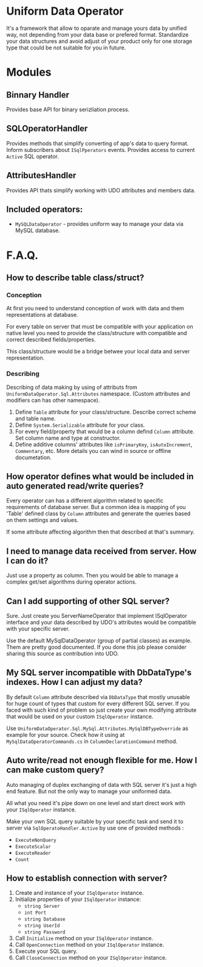 ﻿# Uniform Data Operator
It's a framework that allow to oparate and manage yours data by unified way, not depending from your data base or prefered format. Standardize your data structures and avoid adjust of your product only for one storage type that could be not suitable for you in future.

# Modules 
## Binnary Handler
Provides base API for binary serizliation process.

## SQLOperatorHandler
Provides methods that simplify converting of app's data to query format.
Inform subscribers about `ISqlPperators` events.
Provides access to current `Active` SQL operator.

## AttributesHandler
Provides API thats simplify working with UDO attributes and members data.

## Included operators:
- `MySQLDataOperator` - provides uniform way to manage your data via MySQL database.

# F.A.Q.
## How to describe table class/struct?
### Conception
At first you need to understand conception of work with data and them representations at database.

For every table on server that must be compatible with your application on native level you need to provide the 
class/structure with compatible and correct described fields/properties.

This class/structure would be a bridge betwee your local data and server representation.

### Describing
Describing of data making by using of attributs from `UniformDataOperator.Sql.Attributes` namespace. 
(Custom attributes and modifiers can has other namespace).

1. Define `Table` attribute for your class/structure. Describe correct scheme and table name.
2. Define `System.Serializable` attribute for your class.
3. For every field/property that would be a column defind `Column` attribute. Set column name and type at constructor.
4. Define additive columns' attributes like `isPrimaryKey`, `isAutoIncrement`, `Commentary`, etc. More details you can wind in source or offline documetation.

## How operator defines what would be included in auto generated read/write queries?
Every operator can has a different algorithm related to specific requirements of database server.
But a common idea is mapping of you 'Table' defined class by `Column` attributes and generate the queries based on them settings and values.

If some attribute affecting algorithm then that described at that's summary.

## I need to manage data received from server. How I can do it?
Just use a property as column. Then you would be able to manage a complex get/set algorithms during operator actions.

## Can I add supporting of other SQL server?
Sure. Just create you ServerNameOperator that implement ISqlOperator interface and your data described by UDO's attributes would be
compatible with your specific server.

Use the default MySqlDataOperator (group of partial classes) as example. Them are pretty good documented.
If you done this job please consider sharing this source as contribution into UDO.

## My SQL server incompatible with DbDataType's indexes. How I can adjust my data?
By default `Column` attribute described via `DbDataType` that mostly unusable for huge count of types that custom for every different SQL server.
If you faced with such kind of problem so just create your own modifying attribute that would be used on your custom `ISqlOperator` instance.

Use `UniformDataOperator.Sql.MySql.Attributes.MySqlDBTypeOverride` as example for your source. 
Check how it using at `MySqlDataOperatorCommands.cs` in  `ColumnDeclarationCommand` method.

## Auto write/read not enough flexible for me. How I can make custom query?
Auto managing of duplex exchanging of data with SQL server it's just a high end feature.
But not the only way to manage your uniformed data.

All what you need it's pipe down on one level and start direct work with your `ISqlOperator` instance.

Make your own SQL query suitable by your specific task and send it to server via `SqlOperatoHandler.Active` by use one of provided methods :
- `ExecuteNonQuery`
- `ExecuteScalar`
- `ExecuteReader`
- `Count`

## How to establish connection with server?
1. Create and instance of your `ISqlOperator` instance. 
2.  Initialize properties of your `ISqlOperator` instance:
	- `string Server`
	- `int Port`
	- `string Database`
	- `string UserId`
	- `string Password`
3. Call `Initialize` method on your `ISqlOperator` instance.
4. Call `OpenConnection` method on your `ISqlOperator` instance.
5. Execute your SQL query.
6. Call `CloseConnection` method on your `ISqlOperator` instance.
